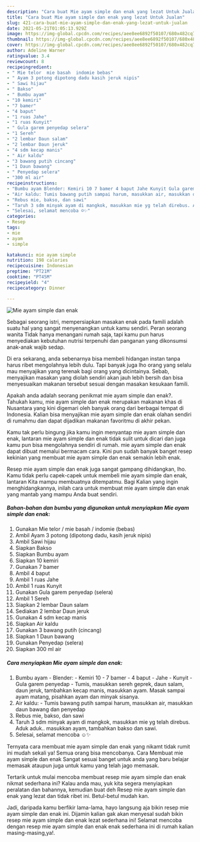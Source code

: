 ```yaml
---
description: "Cara buat Mie ayam simple dan enak yang lezat Untuk Jualan"
title: "Cara buat Mie ayam simple dan enak yang lezat Untuk Jualan"
slug: 421-cara-buat-mie-ayam-simple-dan-enak-yang-lezat-untuk-jualan
date: 2021-05-21T01:05:13.929Z
image: https://img-global.cpcdn.com/recipes/aee8ee6892f50107/680x482cq70/mie-ayam-simple-dan-enak-foto-resep-utama.jpg
thumbnail: https://img-global.cpcdn.com/recipes/aee8ee6892f50107/680x482cq70/mie-ayam-simple-dan-enak-foto-resep-utama.jpg
cover: https://img-global.cpcdn.com/recipes/aee8ee6892f50107/680x482cq70/mie-ayam-simple-dan-enak-foto-resep-utama.jpg
author: Adeline Warner
ratingvalue: 3.4
reviewcount: 8
recipeingredient:
- " Mie telor  mie basah  indomie bebas"
- " Ayam 3 potong dipotong dadu kasih jeruk nipis"
- " Sawi hijau"
- " Bakso"
- " Bumbu ayam"
- "10 kemiri"
- "7 bamer"
- "4 baput"
- "1 ruas Jahe"
- "1 ruas Kunyit"
- " Gula garem penyedap selera"
- "1 Sereh"
- "2 lembar Daun salam"
- "2 lembar Daun jeruk"
- "4 sdm kecap manis"
- " Air kaldu"
- "3 bawang putih cincang"
- "1 Daun bawang"
- " Penyedap selera"
- "300 ml air"
recipeinstructions:
- "Bumbu ayam Blender: Kemiri 10 7 bamer 4 baput Jahe Kunyit Gula garem penyedap Tumis, masukkan sereh geprek, daun salam, daun jeruk, tambahkan kecap manis, masukkan ayam. Masak sampai ayam matang, pisahkan ayam dan minyak sisanya."
- "Air kaldu: Tumis bawang putih sampai harum, masukkan air, masukkan daun bawang dan penyedap"
- "Rebus mie, bakso, dan sawi"
- "Taruh 3 sdm minyak ayam di mangkok, masukkan mie yg telah direbus. Aduk aduk.. masukkan ayam, tambahkan bakso dan sawi."
- "Selesai, selamat mencoba ☺️✨"
categories:
- Resep
tags:
- mie
- ayam
- simple

katakunci: mie ayam simple 
nutrition: 198 calories
recipecuisine: Indonesian
preptime: "PT21M"
cooktime: "PT45M"
recipeyield: "4"
recipecategory: Dinner

---
```



![Mie ayam simple dan enak](https://img-global.cpcdn.com/recipes/aee8ee6892f50107/680x482cq70/mie-ayam-simple-dan-enak-foto-resep-utama.jpg)

Sebagai seorang istri, mempersiapkan masakan enak pada famili adalah suatu hal yang sangat menyenangkan untuk kamu sendiri. Peran seorang  wanita Tidak hanya menangani rumah saja, tapi kamu pun harus menyediakan kebutuhan nutrisi terpenuhi dan panganan yang dikonsumsi anak-anak wajib sedap.

Di era  sekarang, anda sebenarnya bisa membeli hidangan instan tanpa harus ribet mengolahnya lebih dulu. Tapi banyak juga lho orang yang selalu mau menyajikan yang terenak bagi orang yang dicintainya. Sebab, menyajikan masakan yang diolah sendiri akan jauh lebih bersih dan bisa menyesuaikan makanan tersebut sesuai dengan masakan kesukaan famili. 



Apakah anda adalah seorang penikmat mie ayam simple dan enak?. Tahukah kamu, mie ayam simple dan enak merupakan makanan khas di Nusantara yang kini digemari oleh banyak orang dari berbagai tempat di Indonesia. Kalian bisa menyajikan mie ayam simple dan enak olahan sendiri di rumahmu dan dapat dijadikan makanan favoritmu di akhir pekan.

Kamu tak perlu bingung jika kamu ingin menyantap mie ayam simple dan enak, lantaran mie ayam simple dan enak tidak sulit untuk dicari dan juga kamu pun bisa mengolahnya sendiri di rumah. mie ayam simple dan enak dapat dibuat memalui bermacam cara. Kini pun sudah banyak banget resep kekinian yang membuat mie ayam simple dan enak semakin lebih enak.

Resep mie ayam simple dan enak juga sangat gampang dihidangkan, lho. Kamu tidak perlu capek-capek untuk membeli mie ayam simple dan enak, lantaran Kita mampu membuatnya ditempatmu. Bagi Kalian yang ingin menghidangkannya, inilah cara untuk membuat mie ayam simple dan enak yang mantab yang mampu Anda buat sendiri.

<!--inarticleads1-->

##### Bahan-bahan dan bumbu yang digunakan untuk menyiapkan Mie ayam simple dan enak:

1. Gunakan  Mie telor / mie basah / indomie (bebas)
1. Ambil  Ayam 3 potong (dipotong dadu, kasih jeruk nipis)
1. Ambil  Sawi hijau
1. Siapkan  Bakso
1. Siapkan  Bumbu ayam
1. Siapkan 10 kemiri
1. Gunakan 7 bamer
1. Ambil 4 baput
1. Ambil 1 ruas Jahe
1. Ambil 1 ruas Kunyit
1. Gunakan  Gula garem penyedap (selera)
1. Ambil 1 Sereh
1. Siapkan 2 lembar Daun salam
1. Sediakan 2 lembar Daun jeruk
1. Gunakan 4 sdm kecap manis
1. Siapkan  Air kaldu
1. Gunakan 3 bawang putih (cincang)
1. Siapkan 1 Daun bawang
1. Gunakan  Penyedap (selera)
1. Siapkan 300 ml air




<!--inarticleads2-->

##### Cara menyiapkan Mie ayam simple dan enak:

1. Bumbu ayam - Blender: - Kemiri 10 - 7 bamer - 4 baput - Jahe - Kunyit - Gula garem penyedap - Tumis, masukkan sereh geprek, daun salam, daun jeruk, tambahkan kecap manis, masukkan ayam. Masak sampai ayam matang, pisahkan ayam dan minyak sisanya.
1. Air kaldu: - Tumis bawang putih sampai harum, masukkan air, masukkan daun bawang dan penyedap
1. Rebus mie, bakso, dan sawi
1. Taruh 3 sdm minyak ayam di mangkok, masukkan mie yg telah direbus. Aduk aduk.. masukkan ayam, tambahkan bakso dan sawi.
1. Selesai, selamat mencoba ☺️✨




Ternyata cara membuat mie ayam simple dan enak yang nikamt tidak rumit ini mudah sekali ya! Semua orang bisa mencobanya. Cara Membuat mie ayam simple dan enak Sangat sesuai banget untuk anda yang baru belajar memasak ataupun juga untuk kamu yang telah jago memasak.

Tertarik untuk mulai mencoba membuat resep mie ayam simple dan enak nikmat sederhana ini? Kalau anda mau, yuk kita segera menyiapkan peralatan dan bahannya, kemudian buat deh Resep mie ayam simple dan enak yang lezat dan tidak ribet ini. Betul-betul mudah kan. 

Jadi, daripada kamu berfikir lama-lama, hayo langsung aja bikin resep mie ayam simple dan enak ini. Dijamin kalian gak akan menyesal sudah bikin resep mie ayam simple dan enak lezat sederhana ini! Selamat mencoba dengan resep mie ayam simple dan enak enak sederhana ini di rumah kalian masing-masing,ya!.

